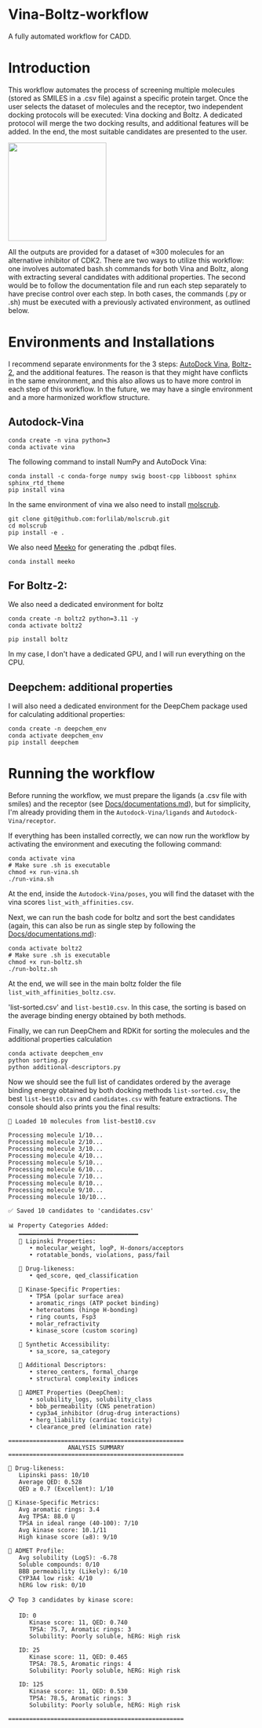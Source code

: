 # Vina-Boltz-workflow
A fully automated workflow for CADD. 

# Introduction
This workflow automates the process of screening multiple molecules (stored as SMILES in a .csv file) against a specific protein target. Once the user selects the dataset of molecules and the receptor, two independent docking protocols will be executed: Vina docking and Boltz. A dedicated protocol will merge the two docking results, and additional features will be added. In the end, the most suitable candidates are presented to the user. 

<img src="Docs/summary.png" width="200">

All the outputs are provided for a dataset of ≈300 molecules for an alternative inhibitor of CDK2. There are two ways to utilize this workflow: one involves automated bash.sh commands for both Vina and Boltz, along with extracting several candidates with additional properties. The second would be to follow the documentation file and run each step separately to have precise control over each step. In both cases, the commands (.py or .sh) must be executed with a previously activated environment, as outlined below.  

# Environments and Installations

I recommend separate environments for the 3 steps: [AutoDock Vina](https://autodock-vina.readthedocs.io/en/latest/installation.html#python-bindings-linux-and-mac-only), [Boltz-2](https://github.com/forlilab/molscrub), and the additional features. The reason is that they might have conflicts in the same environment, and this also allows us to have more control in each step of this workflow. In the future, we may have a single environment and a more harmonized workflow structure. 

## Autodock-Vina

```
conda create -n vina python=3
conda activate vina
```

The following command to install NumPy and AutoDock Vina:

```
conda install -c conda-forge numpy swig boost-cpp libboost sphinx sphinx_rtd_theme
pip install vina
```

In the same environment of vina we also need to install [molscrub](https://github.com/forlilab/molscrub).

```
git clone git@github.com:forlilab/molscrub.git
cd molscrub
pip install -e .
```

We also need [Meeko](https://meeko.readthedocs.io/en/release-doc/) for generating the .pdbqt files.

```
conda install meeko
```

## For Boltz-2: 

We also need a dedicated environment for boltz 

```
conda create -n boltz2 python=3.11 -y
conda activate boltz2

pip install boltz
```

In my case, I don't have a dedicated GPU, and I will run everything on the CPU.

## Deepchem: additional properties

I will also need a dedicated environment for the DeepChem package used for calculating additional properties:

```
conda create -n deepchem_env
conda activate deepchem_env
pip install deepchem
```

# Running the workflow

Before running the workflow, we must prepare the ligands (a .csv file with smiles) and the receptor (see [Docs/documentations.md](Docs/documentations.md)), but for simplicity, I'm already providing them in the `Autodock-Vina/ligands` and `Autodock-Vina/receptor`. 

If everything has been installed correctly, we can now run the workflow by activating the environment and executing the following command:

```
conda activate vina
# Make sure .sh is executable
chmod +x run-vina.sh
./run-vina.sh
```

At the end, inside the `Autodock-Vina/poses`, you will find the dataset with the vina scores `list_with_affinities.csv`. 

Next, we can run the bash code for boltz and sort the best candidates (again, this can also be run as single step by following the [Docs/documentations.md](Docs/documentations.md)):

```
conda activate boltz2
# Make sure .sh is executable
chmod +x run-boltz.sh
./run-boltz.sh
```

At the end, we will see in the main boltz folder the file `list_with_affinities_boltz.csv`.

'list-sorted.csv' and `list-best10.csv`. In this case, the sorting is based on the average binding energy obtained by both methods. 

Finally, we can run DeepChem and RDKit for sorting the molecules and the additional properties calculation

```
conda activate deepchem_env
python sorting.py
python additional-descriptors.py
```

Now we should see the full list of candidates ordered by the average binding energy obtained by both docking methods `list-sorted.csv`, the best `list-best10.csv` and `candidates.csv` with feature extractions. The console should also prints you the final results:

```
📄 Loaded 10 molecules from list-best10.csv

Processing molecule 1/10...
Processing molecule 2/10...
Processing molecule 3/10...
Processing molecule 4/10...
Processing molecule 5/10...
Processing molecule 6/10...
Processing molecule 7/10...
Processing molecule 8/10...
Processing molecule 9/10...
Processing molecule 10/10...

✅ Saved 10 candidates to 'candidates.csv'

📊 Property Categories Added:
   ━━━━━━━━━━━━━━━━━━━━━━━━━━━━━━━━━━
   🔹 Lipinski Properties:
      • molecular_weight, logP, H-donors/acceptors
      • rotatable_bonds, violations, pass/fail

   🔹 Drug-likeness:
      • qed_score, qed_classification

   🔹 Kinase-Specific Properties:
      • TPSA (polar surface area)
      • aromatic_rings (ATP pocket binding)
      • heteroatoms (hinge H-bonding)
      • ring counts, Fsp3
      • molar_refractivity
      • kinase_score (custom scoring)

   🔹 Synthetic Accessibility:
      • sa_score, sa_category

   🔹 Additional Descriptors:
      • stereo_centers, formal_charge
      • structural complexity indices

   🔹 ADMET Properties (DeepChem):
      • solubility_logs, solubility_class
      • bbb_permeability (CNS penetration)
      • cyp3a4_inhibitor (drug-drug interactions)
      • herg_liability (cardiac toxicity)
      • clearance_pred (elimination rate)

==================================================
                 ANALYSIS SUMMARY                 
==================================================

🎯 Drug-likeness:
   Lipinski pass: 10/10
   Average QED: 0.528
   QED ≥ 0.7 (Excellent): 1/10

🧬 Kinase-Specific Metrics:
   Avg aromatic rings: 3.4
   Avg TPSA: 88.0 Ų
   TPSA in ideal range (40-100): 7/10
   Avg kinase score: 10.1/11
   High kinase score (≥8): 9/10

💊 ADMET Profile:
   Avg solubility (LogS): -6.78
   Soluble compounds: 0/10
   BBB permeability (Likely): 6/10
   CYP3A4 low risk: 4/10
   hERG low risk: 0/10

📋 Top 3 candidates by kinase score:

   ID: 0
      Kinase score: 11, QED: 0.740
      TPSA: 75.7, Aromatic rings: 3
      Solubility: Poorly soluble, hERG: High risk

   ID: 25
      Kinase score: 11, QED: 0.465
      TPSA: 78.5, Aromatic rings: 4
      Solubility: Poorly soluble, hERG: High risk

   ID: 125
      Kinase score: 11, QED: 0.530
      TPSA: 78.5, Aromatic rings: 3
      Solubility: Poorly soluble, hERG: High risk

==================================================
```

